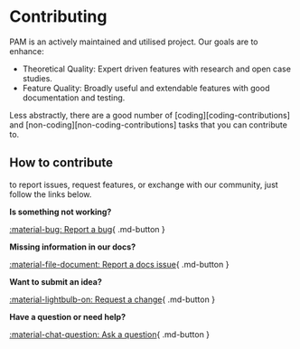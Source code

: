 # Contributing

PAM is an actively maintained and utilised project. 
Our goals are to enhance:

- Theoretical Quality: Expert driven features with research and open case studies.
- Feature Quality: Broadly useful and extendable features with good documentation and testing.

Less abstractly, there are a good number of [coding][coding-contributions] and [non-coding][non-coding-contributions] tasks that you can contribute to.

## How to contribute

to report issues, request features, or exchange with our community, just follow the links below.

__Is something not working?__

[:material-bug: Report a bug](https://github.com/arup-group/pam/issues/new?template=BUG-REPORT.yml "Report a bug in PAM by creating an issue and a reproduction"){ .md-button }

__Missing information in our docs?__

[:material-file-document: Report a docs issue](https://github.com/arup-group/pam/issues/new?template=DOCS.yml "Report missing information or potential inconsistencies in our documentation"){ .md-button }

__Want to submit an idea?__

[:material-lightbulb-on: Request a change](https://github.com/arup-group/pam/issues/new?template=FEATURE-REQUEST.yml "Propose a change or feature request or suggest an improvement"){ .md-button }

__Have a question or need help?__

[:material-chat-question: Ask a question](https://github.com/arup-group/pam/discussions "Ask questions on our discussion board and get in touch with our community"){ .md-button }
